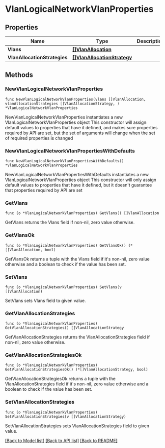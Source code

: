 # VlanLogicalNetworkVlanProperties

## Properties

Name | Type | Description | Notes
------------ | ------------- | ------------- | -------------
**Vlans** | [**[]VlanAllocation**](VlanAllocation.md) |  | 
**VlanAllocationStrategies** | [**[]VlanAllocationStrategy**](VlanAllocationStrategy.md) |  | 

## Methods

### NewVlanLogicalNetworkVlanProperties

`func NewVlanLogicalNetworkVlanProperties(vlans []VlanAllocation, vlanAllocationStrategies []VlanAllocationStrategy, ) *VlanLogicalNetworkVlanProperties`

NewVlanLogicalNetworkVlanProperties instantiates a new VlanLogicalNetworkVlanProperties object
This constructor will assign default values to properties that have it defined,
and makes sure properties required by API are set, but the set of arguments
will change when the set of required properties is changed

### NewVlanLogicalNetworkVlanPropertiesWithDefaults

`func NewVlanLogicalNetworkVlanPropertiesWithDefaults() *VlanLogicalNetworkVlanProperties`

NewVlanLogicalNetworkVlanPropertiesWithDefaults instantiates a new VlanLogicalNetworkVlanProperties object
This constructor will only assign default values to properties that have it defined,
but it doesn't guarantee that properties required by API are set

### GetVlans

`func (o *VlanLogicalNetworkVlanProperties) GetVlans() []VlanAllocation`

GetVlans returns the Vlans field if non-nil, zero value otherwise.

### GetVlansOk

`func (o *VlanLogicalNetworkVlanProperties) GetVlansOk() (*[]VlanAllocation, bool)`

GetVlansOk returns a tuple with the Vlans field if it's non-nil, zero value otherwise
and a boolean to check if the value has been set.

### SetVlans

`func (o *VlanLogicalNetworkVlanProperties) SetVlans(v []VlanAllocation)`

SetVlans sets Vlans field to given value.


### GetVlanAllocationStrategies

`func (o *VlanLogicalNetworkVlanProperties) GetVlanAllocationStrategies() []VlanAllocationStrategy`

GetVlanAllocationStrategies returns the VlanAllocationStrategies field if non-nil, zero value otherwise.

### GetVlanAllocationStrategiesOk

`func (o *VlanLogicalNetworkVlanProperties) GetVlanAllocationStrategiesOk() (*[]VlanAllocationStrategy, bool)`

GetVlanAllocationStrategiesOk returns a tuple with the VlanAllocationStrategies field if it's non-nil, zero value otherwise
and a boolean to check if the value has been set.

### SetVlanAllocationStrategies

`func (o *VlanLogicalNetworkVlanProperties) SetVlanAllocationStrategies(v []VlanAllocationStrategy)`

SetVlanAllocationStrategies sets VlanAllocationStrategies field to given value.



[[Back to Model list]](../README.md#documentation-for-models) [[Back to API list]](../README.md#documentation-for-api-endpoints) [[Back to README]](../README.md)


